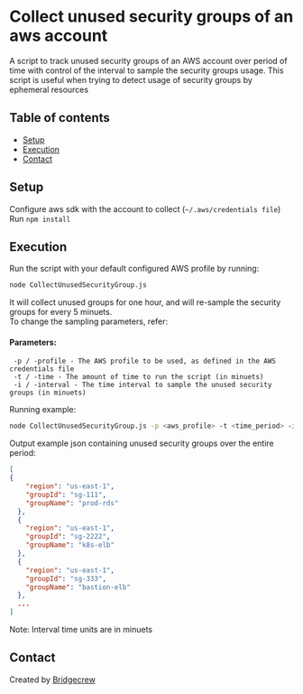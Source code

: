 # Collect unused security groups of an aws account
A script to track unused security groups of an AWS account over period of time with control of the interval to sample the security groups usage. 
This script is useful when trying to detect usage of security groups by ephemeral resources 

## Table of contents
* [Setup](#setup)
* [Execution](#execution)
* [Contact](#contact)


## Setup
Configure aws sdk with the account to collect (`~/.aws/credentials file`)
Run `npm install`
## Execution
Run the script with your default configured AWS profile by running: 
```bash 
node CollectUnusedSecurityGroup.js
```
It will collect unused groups for one hour, and will re-sample the security groups for every 5 minuets. <br>
To change the sampling parameters, refer: <br>
 
#### Parameters:
```
 -p / -profile - The AWS profile to be used, as defined in the AWS credentials file
 -t / -time - The amount of time to run the script (in minuets)
 -i / -interval - The time interval to sample the unused security groups (in minuets)
```
Running example: 
```bash 
node CollectUnusedSecurityGroup.js -p <aws_profile> -t <time_period> -i <interval_time> 
```
Output example json containing unused security groups over the entire period:
```json
[
{
    "region": "us-east-1",
    "groupId": "sg-111",
    "groupName": "prod-rds"
  },
  {
    "region": "us-east-1",
    "groupId": "sg-2222",
    "groupName": "k8s-elb"
  },
  {
    "region": "us-east-1",
    "groupId": "sg-333",
    "groupName": "bastion-elb"
  },
  ...
]  
```

Note: Interval time units are in minuets

## Contact
Created by [Bridgecrew](https://www.bridgecrew.io)
